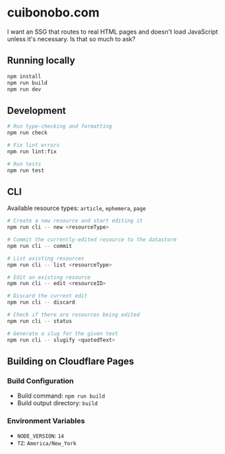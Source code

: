# cuibonobo.com

I want an SSG that routes to real HTML pages and doesn't load JavaScript unless it's necessary. Is that so much to ask?

## Running locally

```bash
npm install
npm run build
npm run dev
```

## Development

```bash
# Run type-checking and formatting
npm run check

# Fix lint errors
npm run lint:fix

# Run tests
npm run test
```

## CLI

Available resource types: `article`, `ephemera`, `page`

```bash
# Create a new resource and start editing it
npm run cli -- new <resourceType>

# Commit the currently-edited resource to the datastore
npm run cli -- commit

# List existing resources
npm run cli -- list <resourceType>

# Edit an existing resource
npm run cli -- edit <resourceID>

# Discard the current edit
npm run cli -- discard

# Check if there are resources being edited
npm run cli -- status

# Generate a slug for the given text
npm run cli -- slugify <quotedText>
```

## Building on Cloudflare Pages

### Build Configuration

- Build command: `npm run build`
- Build output directory: `build`

### Environment Variables

- `NODE_VERSION`: `14`
- `TZ`: `America/New_York`
